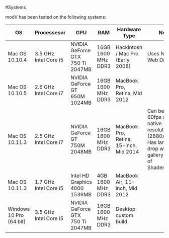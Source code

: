 #Systems

modV has been tested on the following systems:

|OS|Processesor|GPU|RAM|Hardware Type|Notes|
|---|---|---|---|---|---|
|Mac OS 10.10.4|3.5 GHz Intel Core i5|NVIDIA GeForce GTX 750 Ti 2047MB|16GB 1600 MHz DDR3|Hackintosh / Mac Pro (Early 2008) |Uses NVIDIA Web Drivers.|
|Mac OS 10.10.5|2.6 GHz Intel Core i7|NVIDIA GeForce GT 650M 1024MB|16GB 1600 MHz DDR3|MacBook Pro, Retina, Mid 2012||
|Mac OS 10.11.3|2.5 GHz Intel Core i7|NVIDIA GeForce GT 750M 2048MB|16GB 1600 MHz DDR3|MacBook Pro, Retina, 15-inch, Mid 2014|Can be run at 60fps at full native resolution (2880x1800). Has large FPS drop with gallery preview of ShaderModules|
|Mac OS 10.11.3|1.7 GHz Intel Core i5|Intel HD Graphics 4000 1536MB|4GB 1600 MHz DDR3|MacBook Air, 11-inch, Mid 2012||
|Windows 10 Pro (64 bit)|3.5 GHz Intel Core i5|NVIDIA GeForce GTX 750 Ti 2047MB|16GB 1600 MHz DDR3|Desktop custom build||
